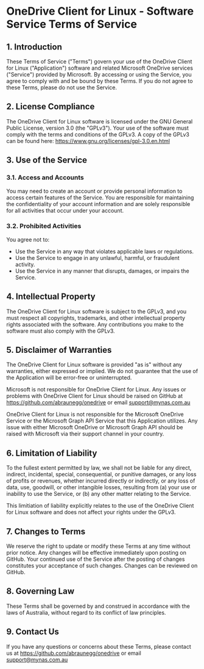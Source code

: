 # OneDrive Client for Linux - Software Service Terms of Service

## 1. Introduction

These Terms of Service ("Terms") govern your use of the OneDrive Client for Linux ("Application") software and related Microsoft OneDrive services ("Service") provided by Microsoft. By accessing or using the Service, you agree to comply with and be bound by these Terms. If you do not agree to these Terms, please do not use the Service.

## 2. License Compliance

The OneDrive Client for Linux software is licensed under the GNU General Public License, version 3.0 (the "GPLv3"). Your use of the software must comply with the terms and conditions of the GPLv3. A copy of the GPLv3 can be found here: https://www.gnu.org/licenses/gpl-3.0.en.html

## 3. Use of the Service

### 3.1. Access and Accounts

You may need to create an account or provide personal information to access certain features of the Service. You are responsible for maintaining the confidentiality of your account information and are solely responsible for all activities that occur under your account.

### 3.2. Prohibited Activities

You agree not to:

- Use the Service in any way that violates applicable laws or regulations.
- Use the Service to engage in any unlawful, harmful, or fraudulent activity.
- Use the Service in any manner that disrupts, damages, or impairs the Service.

## 4. Intellectual Property

The OneDrive Client for Linux software is subject to the GPLv3, and you must respect all copyrights, trademarks, and other intellectual property rights associated with the software. Any contributions you make to the software must also comply with the GPLv3.

## 5. Disclaimer of Warranties

The OneDrive Client for Linux software is provided "as is" without any warranties, either expressed or implied. We do not guarantee that the use of the Application will be error-free or uninterrupted.

Microsoft is not responsible for OneDrive Client for Linux. Any issues or problems with OneDrive Client for Linux should be raised on GitHub at https://github.com/abraunegg/onedrive or email support@mynas.com.au

OneDrive Client for Linux is not responsible for the Microsoft OneDrive Service or the Microsoft Graph API Service that this Application utilizes. Any issue with either Microsoft OneDrive or Microsoft Graph API should be raised with Microsoft via their support channel in your country.

## 6. Limitation of Liability

To the fullest extent permitted by law, we shall not be liable for any direct, indirect, incidental, special, consequential, or punitive damages, or any loss of profits or revenues, whether incurred directly or indirectly, or any loss of data, use, goodwill, or other intangible losses, resulting from (a) your use or inability to use the Service, or (b) any other matter relating to the Service.

This limitiation of liability explicitly relates to the use of the OneDrive Client for Linux software and does not affect your rights under the GPLv3.

## 7. Changes to Terms

We reserve the right to update or modify these Terms at any time without prior notice. Any changes will be effective immediately upon posting on GitHub. Your continued use of the Service after the posting of changes constitutes your acceptance of such changes. Changes can be reviewed on GitHub.

## 8. Governing Law

These Terms shall be governed by and construed in accordance with the laws of Australia, without regard to its conflict of law principles.

## 9. Contact Us

If you have any questions or concerns about these Terms, please contact us at https://github.com/abraunegg/onedrive or email support@mynas.com.au

